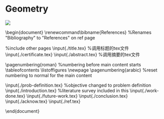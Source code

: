 
<head>
    <script src="https://cdn.mathjax.org/mathjax/latest/MathJax.js?config=TeX-AMS-MML_HTMLorMML" type="text/javascript"></script>
    <script type="text/x-mathjax-config">
        MathJax.Hub.Config({
            tex2jax: {
            skipTags: ['script', 'noscript', 'style', 'textarea', 'pre'],
            inlineMath: [['$','$']]
            }
        });
    </script>
</head>

# Geometry


<img src="http://latex.codecogs.com/gif.latex?\frac{\partial J}{\partial \theta_k^{(j)}}=\sum_{i:r(i,j)=1}{\big((\theta^{(j)})^Tx^{(i)}-y^{(i,j)}\big)x_k^{(i)}}+\lambda \theta_k^{(j)}" />


 \begin{document}
\renewcommand\bibname{References} %Renames "Bibliography" to "References" on ref page
 
 %include other pages
\input{./title.tex}                 %调用标题的tex文件
\input{./certificate.tex}
\input{./abstract.tex}              %调用摘要的tex文件

\pagenumbering{roman} %numbering before main content starts
\tableofcontents
\listoffigures
\newpage
\pagenumbering{arabic} %reset numbering to normal for the main content

 \input{./prob-definition.tex} %objective changed to problem definition
\input{./introduction.tex} %literature survey included in this
\input{./work-done.tex}
\input{./future-work.tex}
 \input{./conclusion.tex}
\input{./acknow.tex}
\input{./ref.tex}

\end{document}
